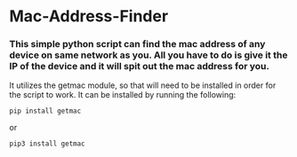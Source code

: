 # Mac-Address-Finder

### This simple python script can find the mac address of any device on same network as you. All you have to do is give it the IP of the device and it will spit out the mac address for you.

It utilizes the getmac module, so that will need to be installed in order for the script to work. It can be installed by running the following:

`pip install getmac`

or

`pip3 install getmac`

